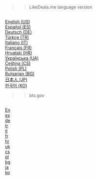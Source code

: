 >>LikeDeals.me language version

<br><a href="https://likedeals.me/en/">English (US)</a>
<br><a href="https://likedeals.me/es/">Español (ES)</a>
<br><a href="https://likedeals.me/de/">Deutsch (DE)</a>
<br><a href="https://likedeals.me/tr/">Türkçe (TR)</a>
<br><a href="https://likedeals.me/it/">Italiano (IT)</a>
<br><a href="https://likedeals.me/fr/">Français (FR)</a>
<br><a href="https://likedeals.me/hr/">Hrvatski (HR)</a>
<br><a href="https://likedeals.me/uk/">Українська (UA)</a>
<br><a href="https://likedeals.me/cs/">Čeština (CS)</a>
<br><a href="https://likedeals.me/pl/">Polish (PL)</a>
<br><a href="https://likedeals.me/bg/">Bulgarian (BG)</a>
<br><a href="https://likedeals.me/ja/">日本人 (JP)</a>
<br><a href="https://likedeals.me/ko/">한국어 (KO)</a>

>>bts.gov

<br><a href="https://transtats.bts.gov/exit.asp?url=https://likedeals.me/en/">En</a>
<br><a href="https://transtats.bts.gov/exit.asp?url=https://likedeals.me/es/">es</a>
<br><a href="https://transtats.bts.gov/exit.asp?url=https://likedeals.me/de/">de</a>
<br><a href="https://transtats.bts.gov/exit.asp?url=https://likedeals.me/tr/">tr</a>
<br><a href="https://transtats.bts.gov/exit.asp?url=https://likedeals.me/it/">it</a>
<br><a href="https://transtats.bts.gov/exit.asp?url=https://likedeals.me/fr/">fr</a>
<br><a href="https://transtats.bts.gov/exit.asp?url=https://likedeals.me/hr/">hr</a>
<br><a href="https://transtats.bts.gov/exit.asp?url=https://likedeals.me/en/">uk</a>
<br><a href="https://transtats.bts.gov/exit.asp?url=https://likedeals.me/cs/">cs</a>
<br><a href="https://transtats.bts.gov/exit.asp?url=https://likedeals.me/pl/">pl</a>
<br><a href="https://transtats.bts.gov/exit.asp?url=https://likedeals.me/bg/">bg</a>
<br><a href="https://transtats.bts.gov/exit.asp?url=https://likedeals.me/ja/">ja</a>
<br><a href="https://transtats.bts.gov/exit.asp?url=https://likedeals.me/ko/">ko</a>